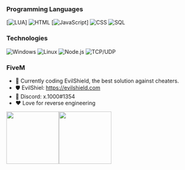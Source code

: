 ### Programming Languages

[![LUA](https://img.shields.io/badge/-Lua-000?&logo=lua&logoColor=2C2D72)]
![HTML](https://img.shields.io/badge/-HTML-000?&logo=html5)
[![JavaScript](https://img.shields.io/badge/-JavaScript-000?&logo=JavaScript&logoColor=ddc508)]
![CSS](https://img.shields.io/badge/-CSS-000?&logo=css3&logoColor=007ACC)
![SQL](https://img.shields.io/badge/-SQL-000?&logo=MySQL&logoColor=4479A1)

### Technologies

![Windows](https://img.shields.io/badge/-Windows-000?&logo=windows&logoColor=0052CC)
![Linux](https://img.shields.io/badge/-Linux-000?&logo=Linux&logoColor=FCC624)
![Node.js](https://img.shields.io/badge/-Node.js-000?&logo=node.js)
![TCP/UDP](https://img.shields.io/badge/-TCP%2FIP-000?&logo=Cisco)

### FiveM

- :telescope: Currently coding EvilShield, the best solution against cheaters.
- 🛡️ EvilShiel: https://evilshield.com
- 📒 Discord: x.1000#1354
- ❤️ Love for reverse engineering

<a href="https://www.evilshield.com/"><img height="137px" src="https://github-readme-stats.vercel.app/api?username=Xx1000xX&show_icons=true&theme=dark" /><!-- wi*quL3fcV --><img height="137px" src="https://github-readme-stats.vercel.app/api/top-langs/?username=Xx1000xX&layout=compact&show_icons=true&theme=dark" /></a>
